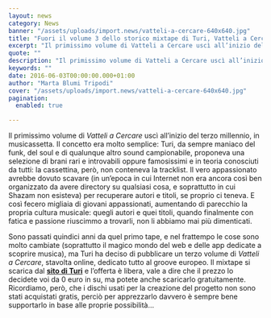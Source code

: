 ```yaml
---
layout: news
category: News
banner: "/assets/uploads/import.news/vatteli-a-cercare-640x640.jpg"
title: "Fuori il volume 3 dello storico mixtape di Turi, Vatteli a Cercare"
excerpt: "Il primissimo volume di Vatteli a Cercare uscì all’inizio del terzo millennio, in musicassetta. Il concetto era molto semplice: Turi, da sempre maniaco del funk, del soul e di qualunque altro sound campionabile, proponeva una selezione di brani rari e introvabili oppure famosissimi e in teoria conosciuti da tutti: la cassettina, però, non conteneva la [&hellip"
quote: ""
description: "Il primissimo volume di Vatteli a Cercare uscì all’inizio del terzo millennio, in musicassetta. Il concetto era molto semplice: Turi, da sempre maniaco del funk, del soul e di qualunque altro sound campionabile, proponeva una selezione di brani rari e introvabili oppure famosissimi e in teoria conosciuti da tutti: la cassettina, però, non conteneva la [&hellip"
keywords: ""
date: 2016-06-03T00:00:00.000+01:00
author: "Marta Blumi Tripodi"
cover: "/assets/uploads/import.news/vatteli-a-cercare-640x640.jpg"
pagination:
  enabled: true

---
```


Il primissimo volume di _Vatteli a Cercare_ uscì all’inizio del terzo millennio, in musicassetta. Il concetto era molto semplice: Turi, da sempre maniaco del funk, del soul e di qualunque altro sound campionabile, proponeva una selezione di brani rari e introvabili oppure famosissimi e in teoria conosciuti da tutti: la cassettina, però, non conteneva la tracklist. Il vero appassionato avrebbe dovuto scavare (in un’epoca in cui Internet non era ancora così ben organizzato da avere directory su qualsiasi cosa, e soprattutto in cui Shazam non esisteva) per recuperare autori e titoli, se proprio ci teneva. E così fecero migliaia di giovani appassionati, aumentando di parecchio la propria cultura musicale: quegli autori e quei titoli, quando finalmente con fatica e passione riuscimmo a trovarli, non li abbiamo mai più dimenticati.

Sono passati quindici anni da quel primo tape, e nel frattempo le cose sono molto cambiate (soprattutto il magico mondo del web e delle app dedicate a scoprire musica), ma Turi ha deciso di pubblicare un terzo volume di _Vatteli a Cercare_, stavolta online, dedicato tutto al groove europeo. Il mixtape si scarica dal [**sito di Turi**](http://www.turiofficial.com/) e l’offerta è libera, vale a dire che il prezzo lo decidete voi da 0 euro in su, ma potete anche scaricarlo gratuitamente. Ricordiamo, però, che i dischi usati per la creazione del progetto non sono stati acquistati gratis, perciò per apprezzarlo davvero è sempre bene supportarlo in base alle proprie possibilità…